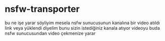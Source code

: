 # nsfw-transporter

bu ne işe yarar söyliyim mesela nsfw sunucusunun kanalına bir video atıldı link veya yüklendi diyelim bunu sizin istediğiniz kanala atıyor videoyu buda nsfw sunucusundan video çekmenize yarar
